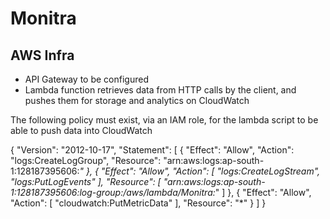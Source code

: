 # Monitra
## AWS Infra

- API Gateway to be configured
- Lambda function retrieves data from HTTP calls by the client, and pushes them for storage and analytics on CloudWatch

The following policy must exist, via an IAM role, for the lambda script to be able to push data into CloudWatch

{
    "Version": "2012-10-17",
    "Statement": [
        {
            "Effect": "Allow",
            "Action": "logs:CreateLogGroup",
            "Resource": "arn:aws:logs:ap-south-1:128187395606:*"
        },
        {
            "Effect": "Allow",
            "Action": [
                "logs:CreateLogStream",
                "logs:PutLogEvents"
            ],
            "Resource": [
                "arn:aws:logs:ap-south-1:128187395606:log-group:/aws/lambda/Monitra:*"
            ]
        },
        {
            "Effect": "Allow",
            "Action": [
                "cloudwatch:PutMetricData"
            ],
            "Resource": "*"
        }
    ]
}